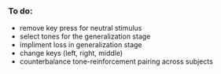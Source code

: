 ### To do: 

  - remove key press for neutral stimulus
  - select tones for the generalization stage
  - impliment loss in generalization stage
  - change keys (left, right, middle) 
  - counterbalance tone-reinforcement pairing across subjects
